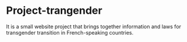 # Project-trangender

It is a small website project that brings together information and laws for transgender transition in French-speaking countries.